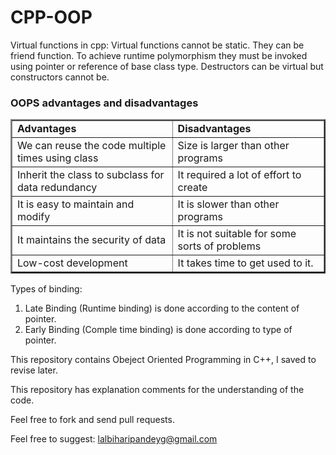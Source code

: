 # CPP-OOP

Virtual functions in cpp:
Virtual functions cannot be static.
They can be friend function.
To achieve runtime polymorphism they must be invoked using pointer or reference of base class type.
Destructors can be virtual but constructors cannot be.

### OOPS advantages and disadvantages
<table border="2"><tbody><tr><td><strong>Advantages</strong></td><td><strong>Disadvantages</strong></td></tr><tr><td>We can reuse the code multiple times using class</td><td>Size is larger than other programs</td></tr><tr><td>Inherit the class to subclass for data redundancy</td><td>It required a lot of effort to create</td></tr><tr><td>It is easy to maintain and modify</td><td>It is slower than other programs</td></tr><tr><td>It maintains the security of data</td><td>It is not suitable for some sorts of problems</td></tr><tr><td>Low-cost development</td><td>It takes time to get used to it.</td></tr></tbody></table>

Types of binding:
1. Late Binding (Runtime binding) is done according to the content of pointer.
2. Early Binding (Comple time binding) is done according to type of pointer.

This repository contains Obeject Oriented Programming in C++, I saved to revise later.  
  
This repository has explanation comments for the understanding of the code.  

Feel free to fork and send pull requests.
  
Feel free to suggest: lalbiharipandeyg@gmail.com  
